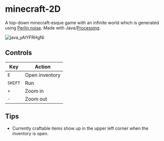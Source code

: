 # minecraft-2D
A top-down minecraft-esque game with an infinite world which is generated using [Perlin noise](https://en.wikipedia.org/wiki/Perlin_noise). Made with Java/[Processing](https://processing.org/).

![java_yAlYFRHgNi](https://github.com/user-attachments/assets/d42e6e6f-4eb8-492f-b6f8-220a223f1d34)

## Controls
| Key    | Action         |
|--------|----------------|
| `E`    | Open inventory |
| `SHIFT`| Run            |
| `+`    | Zoom in        |
| `-`    | Zoom out       |

## Tips
- Currently craftable items show up in the upper left corner when the inventory is open.
